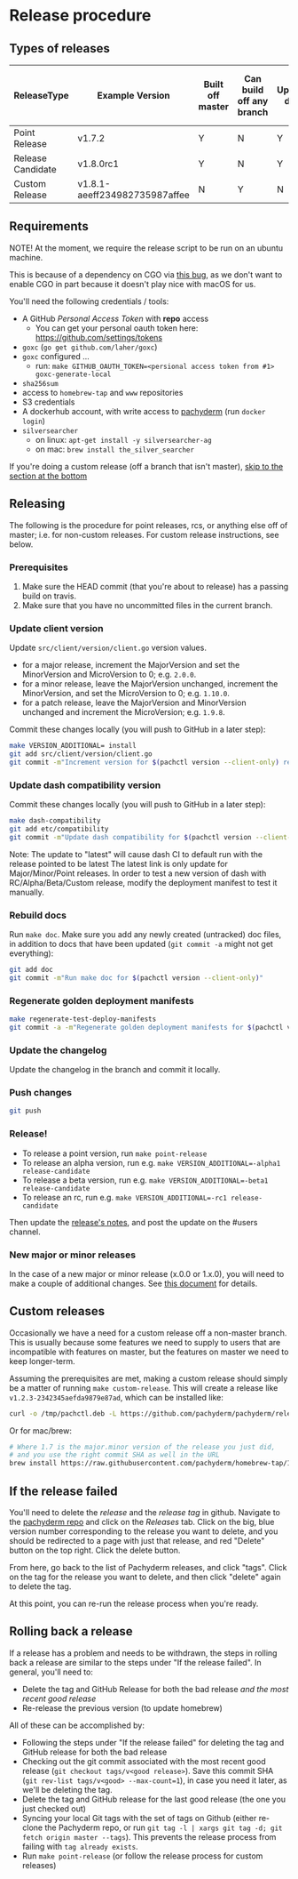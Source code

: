 # Release procedure

## Types of releases

|ReleaseType|Example Version|Built off master|Can build off any branch| Updates docs| Can host multiple install versions |
|---|---|---|---|---|---|
|Point Release| v1.7.2| Y | N | Y | N |
|Release Candidate| v1.8.0rc1 | Y | N | Y | N |
|Custom Release | v1.8.1-aeeff234982735987affee | N | Y | N | Y |

## Requirements

NOTE! At the moment, we require the release script to be run on an ubuntu
machine.

This is because of a dependency on CGO via
[this bug](https://github.com/opencontainers/runc/issues/841), as we don't
want to enable CGO in part because it doesn't play nice with macOS for us.

You'll need the following credentials / tools:

- A GitHub *Personal Access Token* with **repo** access
  - You can get your personal oauth token here: https://github.com/settings/tokens
- `goxc` (`go get github.com/laher/goxc`)
- `goxc` configured ...
    - run: `make GITHUB_OAUTH_TOKEN=<persional access token from #1> goxc-generate-local`
- `sha256sum`
- access to `homebrew-tap` and `www` repositories
- S3 credentials
- A dockerhub account, with write access to
  [pachyderm](https://hub.docker.com/u/pachyderm/) (run `docker login`)
- `silversearcher`
    - on linux: `apt-get install -y silversearcher-ag`
    - on mac: `brew install the_silver_searcher`

If you're doing a custom release (off a branch that isn't master),
[skip to the section at the bottom](#custom-release)

## Releasing

The following is the procedure for point releases, rcs, or anything else off
of master; i.e. for non-custom releases. For custom release instructions, see
below.

### Prerequisites

1) Make sure the HEAD commit (that you're about to release) has a passing
   build on travis.
2) Make sure that you have no uncommitted files in the current branch.

### Update client version

Update `src/client/version/client.go` version values.

- for a major release, increment the MajorVersion and set the MinorVersion and
  MicroVersion to 0; e.g. `2.0.0`.
- for a minor release, leave the MajorVersion unchanged, increment the
  MinorVersion, and set the MicroVersion to 0; e.g. `1.10.0`.
- for a patch release, leave the MajorVersion and MinorVersion unchanged and
  increment the MicroVersion; e.g. `1.9.8`.

Commit these changes locally (you will push to GitHub in a later step):

```bash
make VERSION_ADDITIONAL= install
git add src/client/version/client.go
git commit -m"Increment version for $(pachctl version --client-only) release"
```

### Update dash compatibility version

Commit these changes locally (you will push to GitHub in a later step):

```bash
make dash-compatibility
git add etc/compatibility
git commit -m"Update dash compatibility for $(pachctl version --client-only) release"
```

Note: The update to "latest" will cause dash CI to default run with the
release pointed to be latest The latest link is only update for
Major/Minor/Point releases. In order to test a new version of dash with
RC/Alpha/Beta/Custom release, modify the deployment manifest to test it
manually.

### Rebuild docs

Run `make doc`. Make sure you add any newly created (untracked) doc files, in
addition to docs that have been updated (`git commit -a` might not get
everything):

```bash
git add doc
git commit -m"Run make doc for $(pachctl version --client-only)"
```

### Regenerate golden deployment manifests

```bash
make regenerate-test-deploy-manifests
git commit -a -m"Regenerate golden deployment manifests for $(pachctl version --client-only)"
```

### Update the changelog

Update the changelog in the branch and commit it locally.

### Push changes

```bash
git push
```

### Release!

* To release a point version, run `make point-release`
* To release an alpha version, run e.g.
  `make VERSION_ADDITIONAL=-alpha1 release-candidate`
* To release a beta version, run e.g.
  `make VERSION_ADDITIONAL=-beta1 release-candidate`
* To release an rc, run e.g. `make VERSION_ADDITIONAL=-rc1 release-candidate`

Then update the
[release's notes](https://github.com/pachyderm/pachyderm/releases), and post
the update on the #users channel.

### New major or minor releases

In the case of a new major or minor release (x.0.0 or 1.x.0), you will need
to make a couple of additional changes. See
[this document](./major_minor_release_instructions.md) for details.

## Custom releases

Occasionally we have a need for a custom release off a non-master branch. This
is usually because some features we need to supply to users that are
incompatible with features on master, but the features on master we need to
keep longer-term.

Assuming the prerequisites are met, making a custom release should simply be a
matter of running `make custom-release`. This will create a release like
`v1.2.3-2342345aefda9879e87ad`, which can be installed like:

```bash
curl -o /tmp/pachctl.deb -L https://github.com/pachyderm/pachyderm/releases/download/v1.11.0/pachctl_1.11.0_amd64.deb && sudo dpkg -i /tmp/pachctl.deb
```

Or for mac/brew:

```bash
# Where 1.7 is the major.minor version of the release you just did,
# and you use the right commit SHA as well in the URL
brew install https://raw.githubusercontent.com/pachyderm/homebrew-tap/1.7.0-5a590ad9d8e9a09d4029f0f7379462620cf589ee/pachctl@1.7.rb
```

## If the release failed

You'll need to delete the *release* and the *release tag* in github. Navigate
to the [pachyderm repo](https://www.github.com/pachyderm/pachyderm) and click
on the *Releases* tab. Click on the big, blue version number corresponding to
the release you want to delete, and you should be redirected to a page with
just that release, and red "Delete" button on the top right. Click the delete
button.

From here, go back to the list of Pachyderm releases, and click "tags". Click
on the tag for the release you want to delete, and then click "delete" again
to delete the tag.

At this point, you can re-run the release process when you're ready.

## Rolling back a release

If a release has a problem and needs to be withdrawn, the steps in rolling
back a release are similar to the steps under "If the release failed". In
general, you'll need to:
- Delete the tag and GitHub Release for both the bad release *and the most
  recent good release*
- Re-release the previous version (to update homebrew)

All of these can be accomplished by:
- Following the steps under "If the release failed" for deleting the tag and
  GitHub release for both the bad release
- Checking out the git commit associated with the most recent good release
  (`git checkout tags/v<good release>`). Save this commit SHA
  (`git rev-list tags/v<good> --max-count=1`), in case you need it later, as
  we'll be deleting the tag.
- Delete the tag and GitHub release for the last good release (the one you
  just checked out)
- Syncing your local Git tags with the set of tags on Github (either re-clone
  the Pachyderm repo, or run
  `git tag -l | xargs git tag -d; git fetch origin master --tags`). This
  prevents the release process from failing with `tag already exists`.
- Run `make point-release` (or follow the release process for custom releases)
